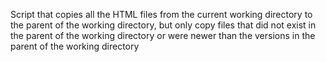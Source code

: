 Script that copies all the HTML files from the current working directory to the parent of the working directory, but only copy files that did not exist in the parent of the working directory or were newer than the versions in the parent of the working directory
